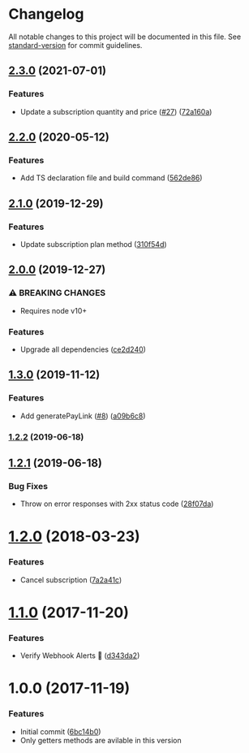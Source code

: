 # Changelog

All notable changes to this project will be documented in this file. See [standard-version](https://github.com/conventional-changelog/standard-version) for commit guidelines.

## [2.3.0](https://github.com/avaly/paddle-sdk/compare/v2.2.0...v2.3.0) (2021-07-01)


### Features

* Update a subscription quantity and price ([#27](https://github.com/avaly/paddle-sdk/issues/27)) ([72a160a](https://github.com/avaly/paddle-sdk/commit/72a160af29e777eaeea3d4c01128ac171f7e627e))

## [2.2.0](https://github.com/avaly/paddle-sdk/compare/v2.1.0...v2.2.0) (2020-05-12)


### Features

* Add TS declaration file and build command ([562de86](https://github.com/avaly/paddle-sdk/commit/562de86cc14399c0bc7152e24cea6176933dd99c))

## [2.1.0](https://github.com/avaly/paddle-sdk/compare/v2.0.0...v2.1.0) (2019-12-29)


### Features

* Update subscription plan method ([310f54d](https://github.com/avaly/paddle-sdk/commit/310f54d932b3d4f6715c9ee668cdc6c43523ce4b))

## [2.0.0](https://github.com/avaly/paddle-sdk/compare/v1.3.0...v2.0.0) (2019-12-27)


### ⚠ BREAKING CHANGES

* Requires node v10+

### Features

* Upgrade all dependencies ([ce2d240](https://github.com/avaly/paddle-sdk/commit/ce2d2401681d1564e1c77f7904a98de0186fb85a))

## [1.3.0](https://github.com/avaly/paddle-sdk/compare/v1.2.2...v1.3.0) (2019-11-12)


### Features

* Add generatePayLink ([#8](https://github.com/avaly/paddle-sdk/issues/8)) ([a09b6c8](https://github.com/avaly/paddle-sdk/commit/a09b6c8))



### [1.2.2](https://github.com/avaly/paddle-sdk/compare/v1.2.1...v1.2.2) (2019-06-18)



<a name="1.2.1"></a>
## [1.2.1](https://github.com/avaly/paddle-sdk/compare/v1.2.0...v1.2.1) (2019-06-18)


### Bug Fixes

* Throw on error responses with 2xx status code ([28f07da](https://github.com/avaly/paddle-sdk/commit/28f07da))



<a name="1.2.0"></a>
# [1.2.0](https://github.com/avaly/paddle-sdk/compare/v1.1.0...v1.2.0) (2018-03-23)


### Features

* Cancel subscription ([7a2a41c](https://github.com/avaly/paddle-sdk/commit/7a2a41c))



<a name="1.1.0"></a>
# [1.1.0](https://github.com/avaly/paddle-sdk/compare/v1.0.0...v1.1.0) (2017-11-20)


### Features

* Verify Webhook Alerts :tada: ([d343da2](https://github.com/avaly/paddle-sdk/commit/d343da2))



<a name="1.0.0"></a>
# 1.0.0 (2017-11-19)


### Features

* Initial commit ([6bc14b0](https://github.com/avaly/paddle-sdk/commit/6bc14b0))
* Only getters methods are avilable in this version
